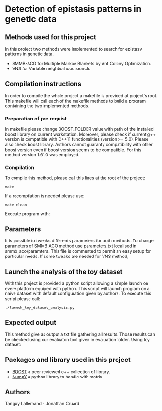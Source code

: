 # Detection of epistasis patterns in genetic data
## Methods used for this project
In this project two methods were implemented to search for epistasy patterns in genetic data.

- SMMB-ACO for Multiple Markov Blankets by Ant Colony Optimization.
- VNS for Variable neighborhood search.
## Compilation instructions
In order to compile the whole project a makefile is provided at project's root. This makefile will call each of the makefile methods to build a program containing the two implemented methods.
### Preparation of pre requist
In makefile please change BOOST_FOLDER value with path of the installed boost library on current workstation.
Moreover, please check if current g++ version is compatible with C++11 functionalities (version >= 5.0). Please also check boost library. Authors cannot guaranty compatibility with other boost version even if boost version seems to be compatible. For this method version 1.61.0 was employed.
### Compilation
To compile this method, please call this lines at the root of the project:


    make


If a recompilation is needed please use:

    make clean

Execute program with:

<!-- TODO mettre ici le call de smmb -->
## Parameters
It is possible to tweaks differents parameters for both methods. To change parameters of SMMB ACO method use parameters.txt localised in smmb_aco/paramters. This file is commented to permit an easy setup for particular needs. If some tweaks are needed for VNS method,
<!-- TODO mettre le chemin des parametres -->
## Launch the analysis of the toy dataset
With this project is provided a python script allowing a simple launch on every platform equiped with python. This script will launch program on a naive dataset with default configuration given by authors.
To execute this script please call:

    ./launch_toy_dataset_analysis.py

## Expected output
This method give as output a txt file gathering all results. Those results can be checked using our evaluaton tool given in evaluation folder.
Using toy dataset:
<!-- TODO mettre ce qu on attend -->
## Packages and library used in this project
- [BOOST](https://www.boost.org/) a peer reviewed c++ collection of library.
- [NumpY](http://www.numpy.org/) a python library to handle with matrix.

## Authors
Tanguy Lallemand -
Jonathan Cruard
